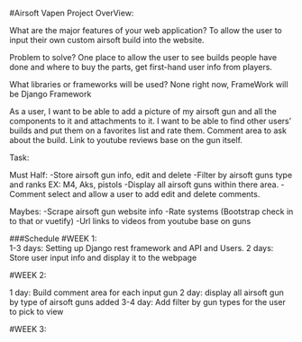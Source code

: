 #Airsoft Vapen
Project OverView:

What are the major features of your web application? 
To allow the user to input their own custom airsoft build into the website. 

Problem to solve? 
One place to allow the user to see builds people have done and where to buy the parts, get first-hand user info from players. 


What libraries or frameworks will be used? None right now, FrameWork will be Django Framework


As a user, I want to be able to add a picture of my airsoft gun and all the components to it and attachments to it. I want to be able to find other users’ builds and put them on a favorites list and rate them. Comment area to ask about the build. Link to youtube reviews base on the gun itself. 


Task: 

Must Half:
-Store airsoft gun info, edit and delete
-Filter by airsoft guns type and ranks EX: M4, Aks, pistols
-Display all airsoft guns within there area. 
-Comment select and allow a user to add edit and delete comments. 

Maybes: 
-Scrape airsoft gun website info 
-Rate systems (Bootstrap check in to that or vuetify)
-Url links to videos from youtube base on guns

###Schedule
#WEEK 1:  
1-3 days: Setting up Django rest framework and API and Users.
2 days: Store user input info and display it to the webpage  

#WEEK 2:

1 day: Build comment area for each input gun
2 day: display all airsoft gun by type of airsoft guns added 
3-4 day: Add filter by gun types for the user to pick to view



#WEEK 3:
